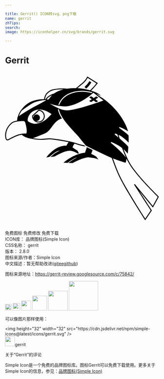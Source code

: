 ```yaml
---

title: Gerrit() ICON转svg、png下载
name: gerrit
zhTips: 
search: 
image: https://iconhelper.cn/svg/brands/gerrit.svg

---
```


# Gerrit  <small style="font-size: 60%;font-weight: 100"></small>

<div id="svg" class="svg-wrap">
<svg role="img" viewBox="0 0 24 24" xmlns="http://www.w3.org/2000/svg"><title>Gerrit icon</title><path d="M12.648 2.678l-.245-.266c.004-.004.29-.268.413-.41.121-.146.342-.484.346-.486l.301.195c-.014.016-.234.359-.375.522-.137.165-.428.432-.44.445zm1.577 10.597c-.012-.004-.24-.154-.365-.221-.117-.059-.32-.146-.422-.191l.213-.612-.898-.444-.286.871c-.174.004-.713.053-1.51.389-.959.4-1.688 1.025-1.695 1.029l-.143.125.641.025.02-.016c.006-.006.721-.535 1.119-.705.088-.037.207-.074.33-.105-.209.105-.439.227-.6.32-.199.119-.57.381-.586.393l-.186.129.682.016.018-.01c.012-.008 1.164-.623 1.789-.76l.196-.047c.145-.037.246-.064.422-.064.156 0 .369.021.688.07.398.059.66.158.664.16l.24.094-.322-.436-.012-.008.003-.002zm-8.98-7.298h-.029l-1.006.916v.03c-.016.266.078.52.258.716.182.196.42.309.686.319h.043c.531 0 .965-.413.992-.94.023-.545-.399-1.01-.944-1.041zM5.2 7.808h-.041c-.117-.005-.23-.032-.33-.085.045.008.098.01.148.002.284-.035.481-.291.448-.575-.035-.279-.293-.48-.576-.442-.264.034-.457.267-.446.531-.031-.09-.045-.183-.045-.28l.912-.833c.446.042.79.431.768.882s-.391.8-.842.8H5.2zm9.329-3.725l-.293-.195-.41.265-.395-.285-.301.18.404.291-.416.27.297.18.4-.254.387.28.309-.169-.407-.296M24 19.525c-.213-.209-.418-.416-.629-.627-.48-.488-.957-.984-1.418-1.486-.547-.598-1.082-1.207-1.582-1.844-.225-.283-.441-.58-.646-.881-.254-.387-.469-.795-.668-1.215-.211-.445-.398-.9-.576-1.356.24.21.463.444.664.692.021-.215.041-.43.059-.648l.023-.322c0-.033.012-.066-.008-.096-.016-.029-.033-.051-.053-.075-.121-.149-.264-.282-.406-.413-.189-.181-.387-.36-.584-.533l-.18-.156c-.027-.027-.057-.051-.086-.074-.031-.03-.041-.096-.055-.136l-.154-.479c.607.285 1.109.741 1.578 1.215.004-.219.004-.436 0-.652 0-.114-.002-.229-.008-.346 0-.029.006-.1-.016-.127-.012-.02-.031-.036-.043-.055-.109-.117-.234-.217-.357-.314-.172-.143-.35-.277-.527-.408-.156-.117-.318-.232-.477-.345-.018-.016-.076-.039-.064-.06l.039-.08c.02-.035.014-.045.053-.029l.17.059c.406.156.779.368 1.143.608-.123-.45-.311-.885-.525-1.296-.389-.762-.893-1.468-1.463-2.105-.379-.426-.785-.824-1.219-1.193-.223-.19-.457-.369-.699-.533-.113-.074-.225-.149-.346-.217-.049-.03-.105-.056-.15-.094-.18-.144-.365-.284-.549-.429.238.098.469.21.689.338-.127-.194-.342-.331-.545-.436-.307-.159-.637-.276-.967-.378.113-.12.234-.228.346-.348.113-.12.223-.246.33-.372.127-.15.252-.3.375-.455l-1.156-.726-.48-.303c-.123.246-.277.476-.458.68-.18.203-.391.369-.6.539-.191.156-.379.316-.566.472-.047.04-.092.085-.145.12-.025.021-.096.004-.127.004H10.7c-.297.006-.596.029-.891.068-.058.007-.113.013-.175.008l-.178-.01c-.137-.008-.271-.016-.408-.016-.289-.004-.58 0-.871.025-.244.022-.489.055-.729.112-.238.056-.461.172-.66.312-.193.141-.387.32-.504.53s-.17.456-.213.689c-.135.013-.268.01-.4.016-.141.008-.277.021-.416.039-.27.037-.535.096-.795.18-.496.154-.945.405-1.336.75-.195.181-.377.38-.539.596-.02.025-.037.051-.063.068-.01.009-.027.016-.033.027-.015.027-.033.052-.051.076l-.134.212c-.168.285-.276.595-.383.906l-.045.123.033-.021c-.01.067-.02.135-.025.202l-.008.105v.053l-.066.013c-.135.026-.271.06-.4.101-.12.039-.233.086-.337.15-.105.066-.195.153-.285.239-.318.31-.562.698-.687 1.128-.1.348-.137.735-.059 1.092.021.09.049.188.107.262.074.09.199.126.313.095.131-.036.248-.124.371-.187l.314-.157c.455-.226.93-.446 1.438-.525.035-.005.1.067.131.091.049.037.1.074.148.104.109.069.221.129.334.181.262.114.541.174.818.231.502.105 1.014.171 1.529.18.207.004.416 0 .625-.018.225-.02.451-.049.678-.051.25-.005.496.025.74.055.254.031.51.068.764.105.518.079 1.031.169 1.543.279-.115.18-.227.362-.338.545-.008.013-.072 0-.088 0-.041-.002-.086-.002-.127 0-.074 0-.15.008-.225.019-.211.03-.416.083-.615.156-.49.181-.938.483-1.326.833-.221.195-.43.408-.609.641-.049.064-.094.129-.139.193.105-.023.211-.045.318-.07.061-.016.117-.027.176-.039.021-.008.029-.016.049-.027.219-.203.451-.393.695-.563.111-.08.225-.154.348-.215.166-.083.354-.131.533-.174-.33.18-.678.35-.977.584-.172.139-.328.291-.49.439l.654-.104c.01 0 .014-.004.023-.01l.17-.094c.113-.064.23-.125.346-.186.24-.123.482-.24.732-.34.236-.094.48-.178.732-.225.221-.046.428-.052.648 0 .342.074.67.232.969.414.021.014.035.033.055.014.016-.014.098-.074.09-.092l-.18-.334c-.016-.029-.023-.049-.051-.066l-.131-.077c-.176-.104-.348-.21-.51-.331-.037-.023-.078-.039-.082-.089-.004-.046.014-.093.029-.136.033-.09.08-.169.131-.248.033-.058.072-.111.109-.166.014-.018.01-.021.031-.014l.119.034c.236.077.469.159.711.22.27.068.545.123.82.176l.048.01c-.056-.03-.091-.09-.132-.136-.023-.03-.035-.05-.074-.06l-.105-.02c-.074-.016-.148-.03-.225-.049-.262-.057-.525-.119-.777-.209-.375-.13-.758-.232-1.145-.322-.486-.107-.977-.194-1.465-.275-.25-.041-.498-.074-.75-.109-.246-.034-.496-.07-.746-.087-.539-.034-1.074.087-1.615.081-.365-.004-.734-.055-1.096-.105l-.068-.009c.252-.093.5-.188.75-.285.236-.095.471-.192.705-.289.127-.052.25-.105.373-.157.113-.051.225-.1.328-.17.408-.279.676-.727.975-1.109.273-.361.586-.7.99-.908.129-.066.262-.117.4-.156-.283-.439-.549-.93-.623-1.455.029.012.061.025.094.037.035.012.064.016.072.045l.029.135c.026.091.053.176.086.262.072.191.16.375.26.551.219.396.484.766.766 1.12.539.686 1.145 1.305 1.736 1.941.145.158.275.324.41.492.15.187.303.375.457.561.121.141.234.285.356.426l.094.112c.016.018.037.026.061.036.604.3 1.213.6 1.822.895.434.209.869.42 1.309.623.236.109.471.219.711.32.029.014.066.029.098.039.016.01.029.016.047.023l.016.049c.027.072.051.145.076.217.049.141.098.279.148.416.33.912.695 1.814 1.145 2.676.346.656.715 1.301 1.09 1.939.4.68.811 1.354 1.225 2.025.332.535.666 1.072 1.008 1.605.146.227.289.459.439.688l.063.094.775-1.141.191-.283c.008-.006.082-.102.076-.109l-.156-.24c-.291-.451-.584-.898-.871-1.35l-.828-1.283-.105-.166.656.799 1.115 1.35c.121.146.236.289.354.438.219-.402.439-.801.662-1.201.086-.164.176-.33.266-.492M12.13 1.915c.309-.246.563-.563.757-.906l1.178.743.18.112c-.246.3-.496.604-.775.873-.035.034-.074.069-.107.104-.021.025-.047.051-.07.075l-.033.038c-.023-.007-.045-.016-.068-.02-.146-.041-.289-.08-.436-.111-.292-.066-.589-.117-.886-.152-.191-.021-.385-.04-.578-.058.275-.234.557-.467.838-.698m-1.754 1.37c.232-.096.482-.15.73-.191.49-.082.994-.094 1.489-.04.354.038.701.108 1.041.21l-.141.115-.225-.061c-.141-.029-.281-.06-.422-.082-.246-.037-.497-.06-.749-.065-.461-.008-.926.042-1.371.159-.301.078-.604.188-.879.332-.286.154-.555.346-.78.582-.134.137-.257.289-.359.455-.057.09-.105.18-.15.275-.024.047-.043.096-.061.144l-.029.075c-.004.015-.008.026-.012.038L8.39 5.22l-.082-.011c.234-.719.763-1.286 1.418-1.649.207-.114.426-.218.65-.279m-3.93.374c.266-.381.686-.649 1.139-.743.502-.101 1.016-.119 1.525-.107-.525.131-1.05.326-1.488.652-.34.075-.664.24-.934.459-.09.071-.17.15-.246.236-.035.037-.066.075-.097.116-.014.015-.027.03-.037.049h-.084c.023-.135.055-.27.098-.4.029-.09.064-.18.119-.26m.882.056c-.145.143-.27.303-.391.469-.047.069-.098.153-.18.191-.085.039-.194-.005-.28-.031.224-.279.521-.494.851-.629M2.308 6.585c.08-.16.182-.315.275-.465.016-.027.053-.046.074-.063.049-.034.096-.069.143-.106.309-.225.621-.446.939-.656.166-.107.33-.213.502-.307.182-.101.369-.18.565-.244.347-.112.707-.189 1.068-.244.174-.025.361-.057.531-.015-.33.188-.658.375-.99.558-.342.191-.689.367-1.035.552-.332.18-.66.375-.981.577-.336.206-.67.419-1.002.629-.08.051-.16.105-.24.155.045-.125.09-.251.151-.371m1.009 3.056c-.029.056-.134.042-.187.042-.094 0-.186 0-.279.006-.258.015-.51.06-.758.138-.475.147-.922.375-1.365.604-.1.055-.203.135-.316.162-.061.015-.131-.008-.166-.063-.035-.061-.053-.131-.064-.198-.027-.12-.035-.245-.033-.368 0-.33.076-.66.215-.96.096-.21.221-.401.371-.574.15-.175.326-.351.539-.45.355-.162.775-.213 1.164-.235.072-.005.145-.007.217-.007.1 0 .217-.016.311.019.074.027.121.105.15.173.045.105.074.225.1.336.061.26.123.525.145.791.01.119.016.239.004.359-.009.073-.014.156-.05.223m2.829-1.973c-.194.123-.403.218-.616.298-.215.077-.436.144-.66.181-.097.013-.195.025-.293.021-.101-.003-.193-.036-.293-.067-.195-.063-.393-.13-.57-.233-.064-.039-.135-.084-.174-.15-.029-.052-.029-.116-.023-.174.012-.231.094-.458.203-.66.187-.343.482-.612.84-.775.879-.396 1.865-.029 2.611.49l.08.061c-.154.165-.311.321-.473.477-.199.189-.404.381-.634.531M8.31 5.739c-.475-.203-.926-.458-1.356-.738.449.188.934.3 1.414.37.258.037.521.072.781.08.281.008.564-.021.84-.075.545-.103 1.068-.305 1.566-.551.494-.245.964-.537 1.413-.859.217-.155.43-.315.633-.487.021-.016.174-.161.184-.154l.041.031.537.416c.328.254.658.51.988.762-.906.326-1.826.629-2.752.904-.519.156-1.038.301-1.565.42-.412.098-.834.189-1.256.21-.507.022-1.006-.135-1.47-.33m8.85 3.942c.076.021.145.045.215.067l.094.033c.016.006.031.015.045.02l.021.06c.045.146.09.289.139.432-.15-.127-.301-.254-.451-.379l-.09-.074c-.021-.016-.045-.021-.029-.046l.059-.114m-.671 1.444l.035-.063.027-.046c.012-.018.008-.022.029-.012.129.054.258.111.385.17.24.11.475.23.703.364.107.065.217.135.322.205l.15.105.074.057c.033.027.041.063.057.102.104.282.219.564.338.844.078.189.162.379.248.566-.293-.371-.621-.715-.957-1.045-.346-.346-.705-.671-1.078-.981l-.323-.264m3.746 6.42l-.121.09.008.016.063.094.271.42.904 1.402c.311.48.621.963.932 1.445l.309.48.084.133c.004.004.029.041.029.045-.26.385-.523.77-.783 1.154-.027.037-.051.076-.074.111-.24-.373-.479-.744-.715-1.117-.4-.635-.795-1.277-1.184-1.916-.434-.709-.855-1.418-1.264-2.141-.383-.674-.75-1.361-1.059-2.076-.301-.697-.563-1.408-.811-2.121.486.193.98.367 1.48.521.145.045.289.09.436.127l.063.018c.008 0 .014-.039.018-.049.018-.064.031-.129.045-.195.031-.125.051-.254.074-.381.205.428.436.844.701 1.236.215.314.445.621.686.92.521.656 1.074 1.283 1.643 1.898.463.494.934.984 1.408 1.465l.389.389c.006.006.039.031.037.041l-.031.053-.148.275-.588 1.068c-.18-.219-.361-.436-.541-.658l-1.125-1.361c-.314-.387-.637-.773-.953-1.16l-.186-.225"/></svg>
</div>
<detail full-name='gerrit'></detail>

<div class="detail-page">
<p>
<span><span class="badge-success badge">免费图标</span> <span class="badge-success badge">免费修改</span>  <span class="badge-success badge">免费下载</span> </span>
<br/>
<span>
ICON库：
<span class="badge-secondary badge">品牌图标(Simple Icon)</span> 
</span>
<br/>
<span>
CSS名称：
<span class="badge-secondary badge">gerrit</span> 
</span>

<br/>
<span>
版本：
<span class="badge-secondary badge">2.8.0</span> 
</span>
<br/>
<span>图标来源/作者：<span class="badge-light badge">Simple Icon</span></span> 
<br/>
<span class="zh-detail">中文描述：暂无<span class="help-link"><span>帮助改进</span>(<a href="https://gitee.com/liuwave/icon-helper/edit/master/json/brands/gerrit.json" target="_blank" rel="noopener noreferrer">gitee</a><a href="https://github.com/liuwave/icon-helper/edit/master/json/brands/gerrit.json" target="_blank" rel="noopener noreferrer">github</a></span>)</span><br/>
</p>
</div><div class="description description alert alert-light"><p>图标来源地址：<a href="https://gerrit-review.googlesource.com/c/75842/" target="_blank" rel="noopener noreferrer">https://gerrit-review.googlesource.com/c/75842/</a></p></div>
<div class="alert alert-dark">
<img height="21" width="21" src="https://cdn.jsdelivr.net/npm/simple-icons@latest/icons/gerrit.svg" />
<img height="24" width="24" src="https://cdn.jsdelivr.net/npm/simple-icons@latest/icons/gerrit.svg" />
<img height="32" width="32" src="https://cdn.jsdelivr.net/npm/simple-icons@latest/icons/gerrit.svg" />
<img height="48" width="48" src="https://cdn.jsdelivr.net/npm/simple-icons@latest/icons/gerrit.svg" />
<img height="64" width="64" src="https://cdn.jsdelivr.net/npm/simple-icons@latest/icons/gerrit.svg" />
<img height="96" width="96" src="https://cdn.jsdelivr.net/npm/simple-icons@latest/icons/gerrit.svg" />

</div>
<div>
  <p>可以像图片那样使用：    
  </p>
  <div class="alert alert-primary" style="font-size: 14px">
    &lt;img height="32" width="32" src="https://cdn.jsdelivr.net/npm/simple-icons@latest/icons/gerrit.svg" /&gt;
    <copy-btn content='<img height="32" width="32" src="https://cdn.jsdelivr.net/npm/simple-icons@latest/icons/gerrit.svg" />'></copy-btn>
  </div>
  <div class="alert alert-secondary">
    <img height="32" width="32" src="https://cdn.jsdelivr.net/npm/simple-icons@latest/icons/gerrit.svg" />gerrit
    <copy-btn content="gerrit" btn-title="复制图标名称"></copy-btn>
  </div>
</div>

<Vssue title="关于“Gerrit”的评论" >关于“Gerrit”的评论</Vssue>


<div><p>Simple Icon是一个免费的品牌图标库。图标Gerrit可以免费下载使用。更多关于  Simple Icon的信息，参见：<a target="_blank" href="https://iconhelper.cn/brands.html">品牌图标(Simple Icon)</a>
</p></div>
